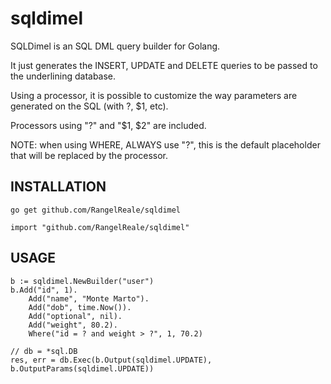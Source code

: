 sqldimel
========

SQLDimel is an SQL DML query builder for Golang.

It just generates the INSERT, UPDATE and DELETE queries to be passed to the underlining database.

Using a processor, it is possible to customize the way parameters are generated on the SQL (with ?, $1, etc).

Processors using "?" and "$1, $2" are included.

NOTE: when using WHERE, ALWAYS use "?", this is the default placeholder that will be replaced by the processor.

INSTALLATION
------------

	go get github.com/RangelReale/sqldimel

	import "github.com/RangelReale/sqldimel"


USAGE
-----

	b := sqldimel.NewBuilder("user")
	b.Add("id", 1).
		Add("name", "Monte Marto").
		Add("dob", time.Now()).
		Add("optional", nil).
		Add("weight", 80.2).
		Where("id = ? and weight > ?", 1, 70.2)

	// db = *sql.DB
	res, err = db.Exec(b.Output(sqldimel.UPDATE), b.OutputParams(sqldimel.UPDATE))

